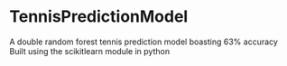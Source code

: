 # TennisPredictionModel
A double random forest tennis prediction model boasting 63% accuracy
Built using the scikitlearn module in python
